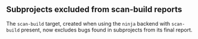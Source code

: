 ## Subprojects excluded from scan-build reports

The `scan-build` target, created when using the `ninja` backend with `scan-build`
present, now excludes bugs found in subprojects from its final report.
